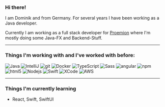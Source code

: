 ### Hi there!

I am Dominik and from Germany. For several years I have been working as a Java developer.

Currently I am working as a full stack developer for [Proemion](https://github.com/Proemion) where I'm mostly doing some Java-FX and Backend-Stuff.

---

### Things I'm working with and I've worked with before:

![Java](https://img.shields.io/badge/-Java-green?style=flat-square&logo=java&logoColor=red)
![IntelliJ](https://img.shields.io/badge/-PostgreSQL-yellow?style=flat-square&logo=postgresql&logoColor=white)
![git](https://img.shields.io/badge/-Git-F05032?style=flat-square&logo=git&logoColor=white)
![Docker](https://img.shields.io/badge/-Docker-46a2f1?style=flat-square&logo=docker&logoColor=white)
![TypeScript](https://img.shields.io/badge/-TypeScript-007ACC?style=flat-square&logo=typescript&logoColor=white)
![Sass](https://img.shields.io/badge/-Sass-CC6699?style=flat-square&logo=sass&logoColor=white)
![angular](https://img.shields.io/badge/-Angular-DD0031?style=flat-square&logo=angular&logoColor=white)
![npm](https://img.shields.io/badge/-NPM-CB3837?style=flat-square&logo=npm&logoColor=white)
![html5](https://img.shields.io/badge/-HTML5-E34F26?style=flat-square&logo=html5&logoColor=white)
![Nodejs](https://img.shields.io/badge/-Nodejs-43853d?style=flat-square&logo=Node.js&logoColor=white)
![Swift](https://img.shields.io/badge/-Swift-important?style=flat-square&logo=swift&logoColor=white)
![XCode](https://img.shields.io/badge/-XCode-blue?style=flat-square&logo=xcode&logoColor=white)
![AWS](https://img.shields.io/badge/-AWS-yellow?style=flat-square&logo=amazon&logoColor=white)

---
### Things I'm currently learning
- React, Swift, SwiftUI

<!--
**Severon96/Severon96** is a ✨ _special_ ✨ repository because its `README.md` (this file) appears on your GitHub profile.

Here are some ideas to get you started:

- 🔭 I’m currently working on ...
- 🌱 I’m currently learning ...
- 👯 I’m looking to collaborate on ...
- 🤔 I’m looking for help with ...
- 💬 Ask me about ...
- 📫 How to reach me: ...
- 😄 Pronouns: ...
- ⚡ Fun fact: ...
-->
